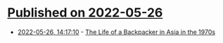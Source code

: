 # [Published on 2022-05-26](index.md)

* [2022-05-26, 14:17:10](https://news.ycombinator.com/item?id=31518605) - [The Life of a Backpacker in Asia in the 1970s](https://www.perceptivetravel.com/issues/1218/kelly.html)
